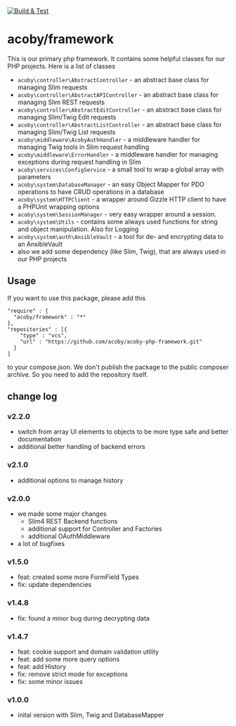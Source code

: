 [![Build & Test](https://github.com/acoby/acoby-php-framework/actions/workflows/php.yml/badge.svg)](https://github.com/acoby/acoby-php-framework/actions/workflows/php.yml)

# acoby/framework

This is our primary php framework. It contains some helpful classes for our PHP projects. Here is a list of classes

- `acoby\controller\AbstractController` - an abstract base class for managing Slim requests
- `acoby\controller\AbstractAPIController` - an abstract base class for managing Slim REST requests
- `acoby\controller\AbstractEditController` - an abstract base class for managing Slim/Twig Edit requests
- `acoby\controller\AbstractListController` - an abstract base class for managing Slim/Twig List requests
- `acoby\middleware\AcobyAuthHandler` - a middleware handler for managing Twig tools in Slim request handling
- `acoby\middleware\ErrorHandler` - a middleware handler for managing exceptions during request handling in Slim
- `acoby\services\ConfigService` - a small tool to wrap a global array with parameters
- `acoby\system\DatabaseManager` - an easy Object Mapper for PDO operations to have CRUD operations in a database
- `acoby\system\HTTPClient` - a wrapper around Gizzle HTTP client to have a PHPUnit wrapping options
- `acoby\system\SessionManager` - very easy wrapper around a session.
- `acoby\system\Utils` - contains some always used functions for string and object manipulation. Also for Logging
- `acoby\system\auth\AnsibleVault` - a tool for de- and encrypting data to an AnsibleVault
- also we add some dependency (like Slim, Twig), that are always used in our PHP projects

## Usage

If you want to use this package, please add this

    "require" : {
      "acoby/framework" : "*"
    },
    "repositories" : [{
        "type" : "vcs",
        "url" : "https://github.com/acoby/acoby-php-framework.git"
      }
    ]

to your compose.json. We don't publish the package to the public composer archive. So you need to add the repository itself.

## change log

### v2.2.0

- switch from array UI elements to objects to be more type safe and better documentation
- additional better handling of backend errors

### v2.1.0

- additional options to manage history

### v2.0.0

- we made some major changes
  - Slim4 REST Backend functions
  - additional support for Controller and Factories
  - additional OAuthMiddleware
- a lot of bugfixes

### v1.5.0

- feat: created some more FormField Types
- fix: update dependencies

### v1.4.8

- fix: found a minor bug during decrypting data

### v1.4.7

- feat: cookie support and domain validation utility
- feat: add some more query options
- feat: add History
- fix: remove strict mode for exceptions
- fix: some minor issues


### v1.0.0

- inital version with Slim, Twig and DatabaseMapper
